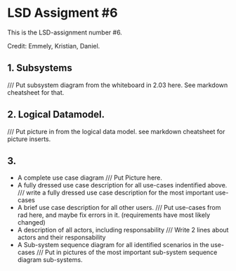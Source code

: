 LSD Assigment #6
===============================
This is the LSD-assignment number #6.

Credit: Emmely, Kristian, Daniel.

## 1. Subsystems
/// Put subsystem diagram from the whiteboard in 2.03 here. See markdown cheatsheet for that.

## 2. Logical Datamodel.
/// Put picture in from the logical data model. see markdown cheatsheet for picture inserts.

## 3. 
- A complete use case diagram
/// Put Picture here.
- A fully dressed use case description for all use-cases indentified above.
/// write a fully dressed use case description for the most important use-cases
- A brief use case description for all other users.
/// Put use-cases from rad here, and maybe fix errors in it. (requirements have most likely changed)
- A description of all actors, including responsability
/// Write 2 lines about actors and their responsability
- A Sub-system sequence diagram for all identified scenarios in the use-cases
/// Put in pictures of the most important sub-system sequence diagram sub-systems.
